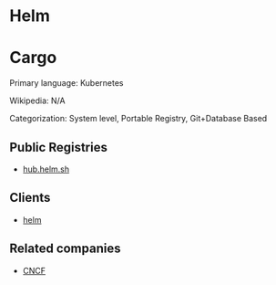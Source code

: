 # Helm

# Cargo

Primary language: Kubernetes

Wikipedia: N/A

Categorization: System level, Portable Registry, Git+Database Based

## Public Registries

- [hub.helm.sh](https://hub.helm.sh/)

## Clients

- [helm](https://github.com/helm/helm)

## Related companies

- [CNCF](https://www.cncf.io/)
